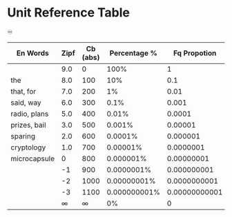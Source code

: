 
# Unit Reference Table
♾️


| En Words     | Zipf   | Cb (abs) | Percentage % | Fq Propotion  | Fpmw      | Fpbw        |
|--------------|--------|----------|--------------|---------------|-----------|-------------|
|              | 9.0    | 0        | 100%         | 1             | 1000000   | 1000000000  |
| the          | 8.0    | 100      | 10%          | 0.1           | 100000    | 100000000   |
| that, for    | 7.0    | 200      | 1%           | 0.01          | 10000     | 10000000    |
| said, way    | 6.0    | 300      | 0.1%         | 0.001         | 1000      | 1000000     |
| radio, plans | 5.0    | 400      | 0.01%        | 0.0001        | 100       | 100000      |
| prizes, bail | 3.0    | 500      | 0.001%       | 0.00001       | 10        | 10000       |
| sparing      | 2.0    | 600      | 0.0001%      | 0.000001      | 1         | 1000        |
| cryptology   | 1.0    | 700      | 0.00001%     | 0.0000001     | 0.1       | 100         |
| microcapsule | 0      | 800      | 0.000001%    | 0.00000001    | 0.01      | 10          |
|              | -1     | 900      | 0.0000001%   | 0.000000001   | 0.001     | 1           |
|              | -2     | 1000     | 0.00000001%  | 0.0000000001  | 0.0001    | 0.1         |
|              | -3     | 1100     | 0.000000001% | 0.00000000001 | 0.00001   | 0.01        |
|              | ∞      | ∞        | 0%           | 0             | 0         | 0           |


